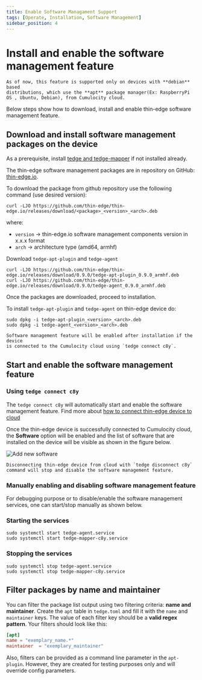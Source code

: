 ```yaml
---
title: Enable Software Managament Support
tags: [Operate, Installation, Software Management]
sidebar_position: 4
---
```


# Install and enable the software management feature

```admonish note
As of now, this feature is supported only on devices with **debian** based
distributions, which use the **apt** package manager(Ex: RaspberryPi OS , Ubuntu, Debian), from Cumulocity cloud.
```

Below steps show how to download, install and enable thin-edge software management feature.

## Download and install software management packages on the device

As a prerequisite, install [tedge and tedge-mapper](installation.md) if not installed already.

The thin-edge software management packages are in repository on GitHub: [thin-edge.io](https://github.com/thin-edge/thin-edge.io/releases).

To download the package from github repository use the following command (use desired version):

```shell
curl -LJO https://github.com/thin-edge/thin-edge.io/releases/download/<package>_<version>_<arch>.deb
```

where:
- `version` -> thin-edge.io software management components version in x.x.x format
- `arch` -> architecture type (amd64, armhf)

Download `tedge-apt-plugin` and `tedge-agent`

```shell
curl -LJO https://github.com/thin-edge/thin-edge.io/releases/download/0.9.0/tedge-apt-plugin_0.9.0_armhf.deb
curl -LJO https://github.com/thin-edge/thin-edge.io/releases/download/0.9.0/tedge-agent_0.9.0_armhf.deb
```

Once the packages are downloaded, proceed to installation.

To install `tedge-apt-plugin` and `tedge-agent` on thin-edge device do:

```shell
sudo dpkg -i tedge-apt-plugin_<version>_<arch>.deb
sudo dpkg -i tedge-agent_<version>_<arch>.deb
```

```admonish note
Software management feature will be enabled after installation if the device
is connected to the Cumulocity cloud using `tedge connect c8y`.
```

## Start and enable the software management feature

### Using `tedge connect c8y`

The `tedge connect c8y` will automatically start and enable the software management feature.
Find more about [how to connect thin-edge device to cloud](../connection/connect.md)

Once the thin-edge device is successfully connected to Cumulocity cloud, the **Software** option will be enabled and
the list of software that are installed on the device will be visible as shown in the figure below.

![Add new software](../../images/start-software-management.png)

```admonish note
Disconnecting thin-edge device from cloud with `tedge disconnect c8y` command will stop and disable the software management feature.
```

### Manually enabling and disabling software management feature

For debugging purpose or to disable/enable the software management services, one can start/stop manually as shown below.

### Starting the services

```shell
sudo systemctl start tedge-agent.service
sudo systemctl start tedge-mapper-c8y.service
```

### Stopping the services

```shell
sudo systemctl stop tedge-agent.service
sudo systemctl stop tedge-mapper-c8y.service
```

## Filter packages by name and maintainer

You can filter the package list output using two filtering criteria: **name and maintainer**. Create the `apt` table in `tedge.toml` and fill it with the `name` and `maintainer` keys. The value of each filter key should be a **valid regex pattern**. Your filters should look like this:

```toml
[apt]
name = "exemplary_name.*"
maintainer  = "exemplary_maintainer"
```  

Also, filters can be provided as a command line parameter in the `apt-plugin`. However, they are created for testing purposes only and will override config parameters.
